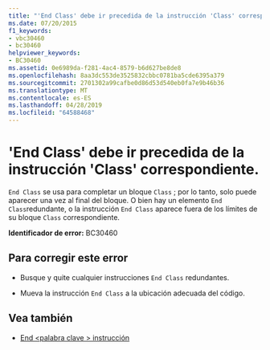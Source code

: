 ```yaml
---
title: "'End Class' debe ir precedida de la instrucción 'Class' correspondiente."
ms.date: 07/20/2015
f1_keywords:
- vbc30460
- bc30460
helpviewer_keywords:
- BC30460
ms.assetid: 0e6989da-f281-4ac4-8579-b6d627be8de8
ms.openlocfilehash: 8aa3dc553de3525832cbbc0781ba5cde6395a379
ms.sourcegitcommit: 2701302a99cafbe0d86d53d540eb0fa7e9b46b36
ms.translationtype: MT
ms.contentlocale: es-ES
ms.lasthandoff: 04/28/2019
ms.locfileid: "64588468"
---
```

# <a name="end-class-must-be-preceded-by-a-matching-class"></a>'End Class' debe ir precedida de la instrucción 'Class' correspondiente.
`End Class` se usa para completar un bloque `Class` ; por lo tanto, solo puede aparecer una vez al final del bloque. O bien hay un elemento `End Class`redundante, o la instrucción `End Class` aparece fuera de los límites de su bloque `Class` correspondiente.  
  
 **Identificador de error:** BC30460  
  
## <a name="to-correct-this-error"></a>Para corregir este error  
  
- Busque y quite cualquier instrucciones `End Class` redundantes.  
  
- Mueva la instrucción `End Class` a la ubicación adecuada del código.  
  
## <a name="see-also"></a>Vea también

- [End \<palabra clave > instrucción](../../visual-basic/language-reference/statements/end-keyword-statement.md)
